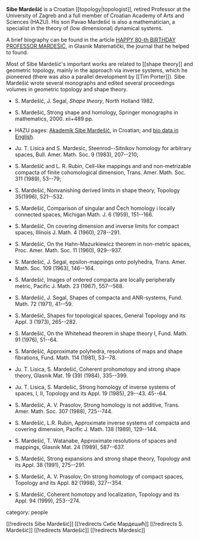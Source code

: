 __Sibe Marde&#353;i&#263;__ is a Croatian [[topology|topologist]], retired Professor at the University of Zagreb and a full member of Croatian Academy of Arts and Sciences (HAZU). His son Pavao Marde&#353;i&#263; is also a mathematician, a specialist in the theory of (low dimensional) dynamical systems.

A brief biography can be found in the article [HAPPY 80-th BIRTHDAY PROFESSOR MARDE&#352;I&#262;](http://web.math.hr/glasnik/vol_42/mardesic.html), in Glasnik Matemati&#269;ki, the journal that he helped to found.


Most of Sibe Marde&#353;i&#263;'s important works are related to [[shape theory]] and geometric topology, mainly in the approach via inverse systems, which he pioneered (there was also a parallel development by [[Tim Porter]]). Sibe Marde&#353;i&#263; wrote several monographs and edited several proceedings volumes in geometric topology and shape theory.  
 
* S. Marde&#353;i&#263;, J. Segal, _Shape theory_, North Holland 1982.
 
* S. Marde&#353;i&#263;, Strong shape and homology, Springer monographs in mathematics, 2000. xii+489 pp.

* HAZU pages: [Akademik Sibe Marde&#353;i&#263;](http://www.hazu.hr/Akademici/SMardesic.html), in Croatian; and [bio data in English](http://www.hazu.hr/Akademici/SMardesic_bio.html). 

* Ju. T. Lisica and S. Mardesic, Steenrod--Sitnikov homology for arbitrary spaces, Bull. Amer. Math. Soc. 9 (1983), 207--210;

* S. Marde&#353;i&#263; and L. R. Rubin, Cell-like mappings and and non-metrizable compacta of finite cohomological dimension, Trans. Amer. Math. Soc. 311 (1989), 53--79;

* S. Marde&#353;i&#263;, Nonvanishing derived limits in shape theory, Topology 35(1996), 521--532.

* S. Marde&#353;i&#263;, Comparison of singular and &#268;ech homology i
locally connected spaces, Michigan Math. J. 6 (1959), 151--166.
* S. Marde&#353;i&#263;, On covering dimension and inverse limits
for compact spaces, Illinois J. Math. 4 (1960), 278--291.
* S. Marde&#353;i&#263;, On the Hahn-Mazurkiewicz theorem in non-metric
spaces, Proc. Amer. Math. Soc. 11 (1960), 929--937.
* S. Marde&#353;i&#263;, J. Segal, epsilon-mappings   onto polyhedra,
Trans. Amer. Math. Soc. 109 (1963), 146--164.
* S. Marde&#353;i&#263;, Images of ordered compacta are locally
peripherally metric, Pacific J. Math. 23 (1967), 557--568.
* S. Marde&#353;i&#263;, J. Segal, Shapes of compacta and ANR-systems,
Fund. Math. 72 (1971), 41--59.
* S. Marde&#353;i&#263;, Shapes for topological spaces,  General
Topology and its Appl. 3 (1973), 265--282.
* S. Marde&#353;i&#263;, On the Whitehead theorem in shape theory I,
Fund. Math. 91 (1976), 51--64.
* S. Marde&#353;i&#263;, Approximate polyhedra, resolutions of maps
and shape fibrations, Fund. Math. 114  (1981), 53--78.
* Ju. T. Lisica, S. Marde&#353;i&#263;, Coherent prohomotopy and
strong shape theory, Glasnik Mat. 19 (39) (1984), 335--399.
* Ju. T. Lisica, S. Marde&#353;i&#263;, Strong homology of inverse
systems of spaces, I, II, Topology and its Appl. 19 (1985), 29--43. 45--64.
* S. Marde&#353;i&#263;, A. V. Prasolov, Strong homology is not additive,
Trans. Amer. Math. Soc. 307 (1988), 725--744.
* S. Marde&#353;i&#263;, L.R. Rubin, Approximate inverse systems
of compacta and covering dimension, Pacific J. Math. 138 (1989), 129--144.
* S. Marde&#353;i&#263;, T. Watanabe, Approximate resolutions of
spaces and mappings, Glasnik Mat. 24 (1989), 587--637.
* S. Marde&#353;i&#263;, Strong expansions and strong shape theory,
Topology and its Appl. 38 (1991), 275--291.
* S. Marde&#353;i&#263;, A. V. Prasolov, On strong homology of
compact spaces, Topology and its Appl. 82 (1998), 327--354.
* S. Marde&#353;i&#263;, Coherent homotopy and localization,
Topology and its Appl. 94 (1999), 253--274. 


category: people

[[!redirects Sibe Mardešić]]
[[!redirects Сибе Мардешић]]
[[!redirects S. Mardešić]]
[[!redirects Mardešić]]
[[!redirects Mardesic]]